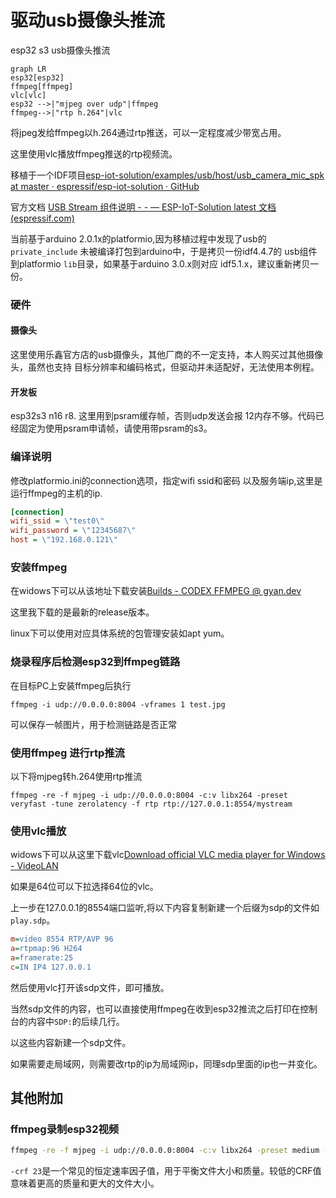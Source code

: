 # 驱动usb摄像头推流

esp32 s3 usb摄像头推流

```mermaid
graph LR
esp32[esp32]
ffmpeg[ffmpeg]
vlc[vlc]
esp32 -->|"mjpeg over udp"|ffmpeg 
ffmpeg-->|"rtp h.264"|vlc
```

将jpeg发给ffmpeg以h.264通过rtp推送，可以一定程度减少带宽占用。

这里使用vlc播放ffmpeg推送的rtp视频流。



移植于一个IDF项目[esp-iot-solution/examples/usb/host/usb_camera_mic_spk at master · espressif/esp-iot-solution · GitHub](https://github.com/espressif/esp-iot-solution/tree/master/examples/usb/host/usb_camera_mic_spk)

官方文档 [USB Stream 组件说明 - - — ESP-IoT-Solution latest 文档 (espressif.com)](https://docs.espressif.com/projects/esp-iot-solution/zh_CN/latest/usb/usb_host/usb_stream.html)



当前基于arduino 2.0.1x的platformio,因为移植过程中发现了usb的`private_include` 未被编译打包到arduino中，于是拷贝一份idf4.4.7的 usb组件到platformio `lib`目录，如果基于arduino 3.0.x则对应 idf5.1.x，建议重新拷贝一份。



### 硬件

#### 摄像头

这里使用乐鑫官方店的usb摄像头，其他厂商的不一定支持，本人购买过其他摄像头，虽然也支持
目标分辨率和编码格式，但驱动并未适配好，无法使用本例程。

#### 开发板

esp32s3 n16 r8. 这里用到psram缓存帧，否则udp发送会报 12内存不够。代码已经固定为使用psram申请帧，请使用带psram的s3。



### 编译说明

修改platformio.ini的connection选项，指定wifi ssid和密码 以及服务端ip,这里是运行ffmpeg的主机的ip.

```ini
[connection]
wifi_ssid = \"test0\"
wifi_password = \"12345687\"
host = \"192.168.0.121\"
```

### 安装ffmpeg

在widows下可以从该地址下载安装[Builds - CODEX FFMPEG @ gyan.dev](https://www.gyan.dev/ffmpeg/builds/)

这里我下载的是最新的release版本。

linux下可以使用对应具体系统的包管理安装如apt yum。

### 烧录程序后检测esp32到ffmpeg链路

在目标PC上安装ffmpeg后执行

```shell
ffmpeg -i udp://0.0.0.0:8004 -vframes 1 test.jpg
```

可以保存一帧图片，用于检测链路是否正常

### 使用ffmpeg 进行rtp推流

以下将mjpeg转h.264使用rtp推流

```shell
ffmpeg -re -f mjpeg -i udp://0.0.0.0:8004 -c:v libx264 -preset veryfast -tune zerolatency -f rtp rtp://127.0.0.1:8554/mystream
```

### 使用vlc播放

widows下可以从这里下载vlc[Download official VLC media player for Windows - VideoLAN](https://www.videolan.org/vlc/download-windows.html)

如果是64位可以下拉选择64位的vlc。



上一步在127.0.0.1的8554端口监听,将以下内容复制新建一个后缀为sdp的文件如`play.sdp`。

```ini
m=video 8554 RTP/AVP 96
a=rtpmap:96 H264
a=framerate:25
c=IN IP4 127.0.0.1
```

然后使用vlc打开该sdp文件，即可播放。

当然sdp文件的内容，也可以直接使用ffmpeg在收到esp32推流之后打印在控制台的内容中`SDP:`的后续几行。

以这些内容新建一个sdp文件。

如果需要走局域网，则需要改rtp的ip为局域网ip，同理sdp里面的ip也一并变化。





## 其他附加

### ffmpeg录制esp32视频

```bash
ffmpeg -re -f mjpeg -i udp://0.0.0.0:8004 -c:v libx264 -preset medium -crf 23 output.mp4
```

`-crf 23`是一个常见的恒定速率因子值，用于平衡文件大小和质量。较低的CRF值意味着更高的质量和更大的文件大小。